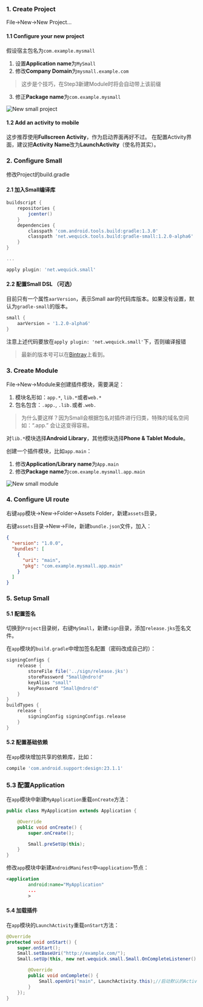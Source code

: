### 1. Create Project
File->New->New Project...

#### 1.1 Configure your new project

假设宿主包名为`com.example.mysmall`

1. 设置**Application name**为`MySmall`
2. 修改**Company Domain**为`mysmall.example.com`

  > 这步是个技巧，在Step3新建Module时将会自动带上该前缀
  
3. 修正**Package name**为`com.example.mysmall`

![New small project][anim-new-prj]

#### 1.2 Add an activity to mobile

这步推荐使用**Fullscreen Activity**，作为启动界面再好不过。
在配置Activity界面，建议把**Activity Name**改为**LaunchActivity**（使名符其实）。

### 2. Configure Small

修改Project的build.gradle

#### 2.1 加入Small编译库

```groovy
buildscript {
    repositories {
        jcenter()
    }
    dependencies {
        classpath 'com.android.tools.build:gradle:1.3.0'
        classpath 'net.wequick.tools.build:gradle-small:1.2.0-alpha6'
    }
}

...

apply plugin: 'net.wequick.small'
```

#### 2.2 配置Small DSL （可选）

目前只有一个属性`aarVersion`，表示Small aar的代码库版本。如果没有设置，默认为`gradle-small`的版本。

```groovy
small {
    aarVersion = '1.2.0-alpha6'
}
```

注意上述代码要放在`apply plugin: 'net.wequick.small'`下，否则编译报错

> 最新的版本号可以在[Bintray][bintray]上看到。

### 3. Create Module

File->New->Module来创建插件模块，需要满足：

1. 模块名形如：`app.*`, `lib.*`或者`web.*`
2. 包名包含：`.app.`, `.lib.`或者`.web.`

  > 为什么要这样？因为Small会根据包名对插件进行归类，特殊的域名空间如：“.app.” 会让这变得容易。

对`lib.*`模块选择**Android Library**，其他模块选择**Phone & Tablet Module**。

创建一个插件模块，比如`app.main`：

1. 修改**Application/Library name**为`App.main`
2. 修改**Package name**为`com.example.mysmall.app.main`

  ![New small module][anim-new-md]
  
### 4. Configure UI route

右键`app`模块->New->Folder->Assets Folder，新建`assets`目录，

右键`assets`目录->New->File，新建`bundle.json`文件，加入：

```json
{
  "version": "1.0.0",
  "bundles": [
    {
      "uri": "main",
      "pkg": "com.example.mysmall.app.main"
    }
  ]
}
```

### 5. Setup Small

#### 5.1 配置签名

切换到`Project`目录树，右键`MySmall`，新建`sign`目录，添加`release.jks`签名文件。

在`app`模块的`build.gradle`中增加签名配置（密码改成自己的）：

```groovy
signingConfigs {
    release {
        storeFile file('../sign/release.jks')
        storePassword "5mall@ndro!d"
        keyAlias "small"
        keyPassword "5mall@ndro!d"
    }
}
buildTypes {
    release {
        signingConfig signingConfigs.release
    }
}
```

#### 5.2 配置基础依赖

在`app`模块增加共享的依赖库，比如：

```groovy
compile 'com.android.support:design:23.1.1'
```

### 5.3 配置Application

在`app`模块中新建`MyApplication`重载`onCreate`方法：

```java
public class MyApplication extends Application {

    @Override
    public void onCreate() {
        super.onCreate();

        Small.preSetUp(this);
    }
}
```

修改`app`模块中新建`AndroidManifest`中`<application>`节点：
```xml
<application
        android:name="MyApplication"
        ...
        >
```

#### 5.4 加载插件

在`app`模块的`LaunchActivity`重载`onStart`方法：

```java
@Override
protected void onStart() {
    super.onStart();
    Small.setBaseUri("http://example.com/");
    Small.setUp(this, new net.wequick.small.Small.OnCompleteListener() {

        @Override
        public void onComplete() {
            Small.openUri("main", LaunchActivity.this);//启动默认的Activity，参考wiki中的UI route启动其他Activity
        }
    });
}
```

[anim-new-prj]: http://code.wequick.net/assets/anims/small-new-project.gif
[anim-new-md]: http://code.wequick.net/assets/anims/small-new-module.gif
[bintray]: https://bintray.com/galenlin/maven
